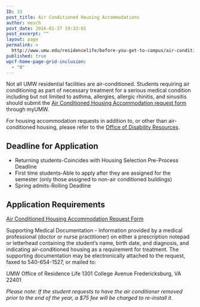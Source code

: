 ```yaml
---
ID: 33
post_title: Air Conditioned Housing Accommodations
author: mesch
post_date: 2016-01-27 19:33:01
post_excerpt: ""
layout: page
permalink: >
  http://www.umw.edu/residencelife/before-you-get-to-campus/air-conditioned/
published: true
wpcf-home-page-grid-inclusion:
  - "0"
---
```

Not all UMW residential facilities are air-conditioned. Students requiring air conditioning as part of necessary treatment for a serious medical condition including but not limited to asthma, allergies, allergic rhinitis, and sinusitis should submit the <a href="https://orgsync.com/59554/forms/87507">Air Conditioned Housing Accommodation request form</a> through myUMW.

For housing accommodation requests in addition to, or other than air-conditioned housing, please refer to the <a href="http://academics.umw.edu/disability/accommodations/">Office of Disability Resources</a>.
<h2>Deadline for Application</h2>
<ul>
 	<li>Returning students-Coincides with Housing Selection Pre-Process Deadline</li>
 	<li>First time students-Able to apply after they are assigned for the semester (only those assigned to non-air conditioned buildings)</li>
 	<li>Spring admits-Rolling Deadline</li>
</ul>
<h2>Application Requirements</h2>
<a href="https://orgsync.com/59554/forms/87507">Air Conditioned Housing Accommodation Request Form</a>

Supporting Medical Documentation - Information provided by a medical professional (doctor or nurse practitioner) on either a prescription notepad or letterhead containing the student’s name, birth date, and diagnosis, and indicating air-conditioned housing as a requirement for treatment. The supporting documentation may be electronically attached to the request, faxed to 540-654-1527, or mailed to:

UMW Office of Residence Life
1301 College Avenue
Fredericksburg, VA 22401

<em>Please note: If the student requests to have the air conditioner removed prior to the end of the year, a $75 fee will be charged to re-install it.</em>